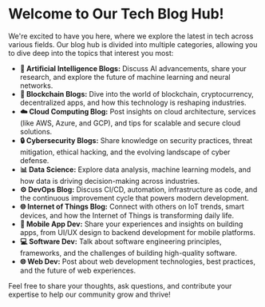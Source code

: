 # Welcome to Our Tech Blog Hub!

We're excited to have you here, where we explore the latest in tech across various fields. Our blog hub is divided into multiple categories, allowing you to dive deep into the topics that interest you most:

* **🤖 Artificial Intelligence Blogs:** Discuss AI advancements, share your research, and explore the future of machine learning and neural networks.
* **🔗 Blockchain Blogs:** Dive into the world of blockchain, cryptocurrency, decentralized apps, and how this technology is reshaping industries.
* **☁️ Cloud Computing Blog:** Post insights on cloud architecture, services (like AWS, Azure, and GCP), and tips for scalable and secure cloud solutions.
* **🔒 Cybersecurity Blogs:** Share knowledge on security practices, threat mitigation, ethical hacking, and the evolving landscape of cyber defense.
* **📊 Data Science:** Explore data analysis, machine learning models, and how data is driving decision-making across industries.
* **⚙️ DevOps Blog:** Discuss CI/CD, automation, infrastructure as code, and the continuous improvement cycle that powers modern development.
* **🌐 Internet of Things Blog:** Connect with others on IoT trends, smart devices, and how the Internet of Things is transforming daily life.
* **📱 Mobile App Dev:** Share your experiences and insights on building apps, from UI/UX design to backend development for mobile platforms.
* **💻 Software Dev:** Talk about software engineering principles, frameworks, and the challenges of building high-quality software.
* **🌐 Web Dev:** Post about web development technologies, best practices, and the future of web experiences.

Feel free to share your thoughts, ask questions, and contribute your expertise to help our community grow and thrive!

